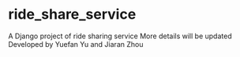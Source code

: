# ride_share_service
A Django project of ride sharing service
More details will be updated
Developed by Yuefan Yu and Jiaran Zhou